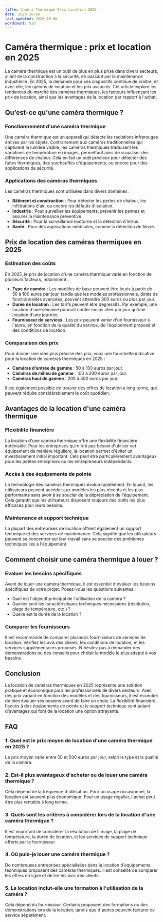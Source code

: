 ```yaml
---
title: Caméra Thermique Prix Location 2025
date: 2025-10-06
last_updated: 2025-10-06
wordcount: 930
---
```


# Caméra thermique : prix et location en 2025

La caméra thermique est un outil de plus en plus prisé dans divers secteurs, allant de la construction à la sécurité, en passant par la maintenance industrielle. En 2025, la demande pour ces dispositifs continue de croître, et avec elle, les options de location et les prix associés. Cet article explore les tendances du marché des caméras thermiques, les facteurs influençant les prix de location, ainsi que les avantages de la location par rapport à l'achat.

## Qu'est-ce qu'une caméra thermique ?

### Fonctionnement d'une caméra thermique

Une caméra thermique est un appareil qui détecte les radiations infrarouges émises par les objets. Contrairement aux caméras traditionnelles qui capturent la lumière visible, les caméras thermiques traduisent les variations de température en images, permettant ainsi de visualiser des différences de chaleur. Cela en fait un outil précieux pour détecter des fuites thermiques, des surchauffes d'équipements, ou encore pour des applications de sécurité.

### Applications des caméras thermiques

Les caméras thermiques sont utilisées dans divers domaines :

- **Bâtiment et construction** : Pour détecter les pertes de chaleur, les infiltrations d'air, ou encore les défauts d'isolation.
- **Industrie** : Pour surveiller les équipements, prévenir les pannes et assurer la maintenance préventive.
- **Sécurité** : Pour la surveillance nocturne et la détection d'intrus.
- **Santé** : Pour des applications médicales, comme la détection de fièvre.

## Prix de location des caméras thermiques en 2025

### Estimation des coûts

En 2025, le prix de location d'une caméra thermique varie en fonction de plusieurs facteurs, notamment :

- **Type de caméra** : Les modèles de base peuvent être loués à partir de 50 à 100 euros par jour, tandis que les modèles professionnels, dotés de fonctionnalités avancées, peuvent atteindre 300 euros ou plus par jour.
- **Durée de location** : Les tarifs peuvent être dégressifs. Par exemple, une location d'une semaine pourrait coûter moins cher par jour qu'une location d'une journée.
- **Fournisseur de services** : Les prix peuvent varier d'un fournisseur à l'autre, en fonction de la qualité du service, de l'équipement proposé et des conditions de location.

### Comparaison des prix

Pour donner une idée plus précise des prix, voici une fourchette indicative pour la location de caméras thermiques en 2025 :

- **Caméras d'entrée de gamme** : 50 à 100 euros par jour.
- **Caméras de milieu de gamme** : 100 à 200 euros par jour.
- **Caméras haut de gamme** : 200 à 500 euros par jour.

Il est également possible de trouver des offres de location à long terme, qui peuvent réduire considérablement le coût quotidien.

## Avantages de la location d'une caméra thermique

### Flexibilité financière

La location d'une caméra thermique offre une flexibilité financière indéniable. Pour les entreprises qui n'ont pas besoin d'utiliser cet équipement de manière régulière, la location permet d'éviter un investissement initial important. Cela peut être particulièrement avantageux pour les petites entreprises ou les entrepreneurs indépendants.

### Accès à des équipements de pointe

La technologie des caméras thermiques évolue rapidement. En louant, les utilisateurs peuvent accéder aux modèles les plus récents et les plus performants sans avoir à se soucier de la dépréciation de l'équipement. Cela garantit que les utilisateurs disposent toujours des outils les plus efficaces pour leurs besoins.

### Maintenance et support technique

La plupart des entreprises de location offrent également un support technique et des services de maintenance. Cela signifie que les utilisateurs peuvent se concentrer sur leur travail sans se soucier des problèmes techniques liés à l'équipement.

## Comment choisir une caméra thermique à louer ?

### Évaluer les besoins spécifiques

Avant de louer une caméra thermique, il est essentiel d'évaluer les besoins spécifiques de votre projet. Posez-vous les questions suivantes :

- Quel est l'objectif principal de l'utilisation de la caméra ?
- Quelles sont les caractéristiques techniques nécessaires (résolution, plage de température, etc.) ?
- Quelle est la durée de la location ?

### Comparer les fournisseurs

Il est recommandé de comparer plusieurs fournisseurs de services de location. Vérifiez les avis des clients, les conditions de location, et les services supplémentaires proposés. N'hésitez pas à demander des démonstrations ou des conseils pour choisir le modèle le plus adapté à vos besoins.

## Conclusion

La location de caméras thermiques en 2025 représente une solution pratique et économique pour les professionnels de divers secteurs. Avec des prix variant en fonction des modèles et des fournisseurs, il est essentiel de bien évaluer ses besoins avant de faire un choix. La flexibilité financière, l'accès à des équipements de pointe et le support technique sont autant d'avantages qui font de la location une option attrayante.

## FAQ

### 1. Quel est le prix moyen de location d'une caméra thermique en 2025 ?

Le prix moyen varie entre 50 et 500 euros par jour, selon le type et la qualité de la caméra.

### 2. Est-il plus avantageux d'acheter ou de louer une caméra thermique ?

Cela dépend de la fréquence d'utilisation. Pour un usage occasionnel, la location est souvent plus économique. Pour un usage régulier, l'achat peut être plus rentable à long terme.

### 3. Quels sont les critères à considérer lors de la location d'une caméra thermique ?

Il est important de considérer la résolution de l'image, la plage de température, la durée de location, et les services de support technique offerts par le fournisseur.

### 4. Où puis-je louer une caméra thermique ?

De nombreuses entreprises spécialisées dans la location d'équipements techniques proposent des caméras thermiques. Il est conseillé de comparer les offres en ligne et de lire les avis des clients.

### 5. La location inclut-elle une formation à l'utilisation de la caméra ?

Cela dépend du fournisseur. Certains proposent des formations ou des démonstrations lors de la location, tandis que d'autres peuvent facturer ce service séparément.